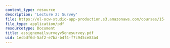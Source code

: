 ```yaml
---
content_type: resource
description: 'Lecture 2: Survey'
file: https://ol-ocw-studio-app-production.s3.amazonaws.com/courses/15-566-information-technology-as-an-integrating-force-in-manufacturing-spring-2003/1ecbdf6d5af2e7bab4f4f7c945ce83a4_assignemailsurveyv5onesurvey.pdf
file_type: application/pdf
resourcetype: Document
title: assignemailsurveyv5onesurvey.pdf
uid: 1ecbdf6d-5af2-e7ba-b4f4-f7c945ce83a4
---
```


